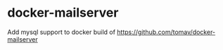 # docker-mailserver

Add mysql support to docker build of https://github.com/tomav/docker-mailserver
